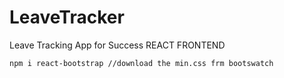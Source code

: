 # LeaveTracker
Leave Tracking App for Success
REACT FRONTEND
 ```bash
 npm i react-bootstrap //download the min.css frm bootswatch
 ```
